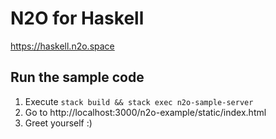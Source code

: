 # N2O for Haskell

https://haskell.n2o.space

## Run the sample code

1. Execute `stack build && stack exec n2o-sample-server`
2. Go to http://localhost:3000/n2o-example/static/index.html
3. Greet yourself :)
